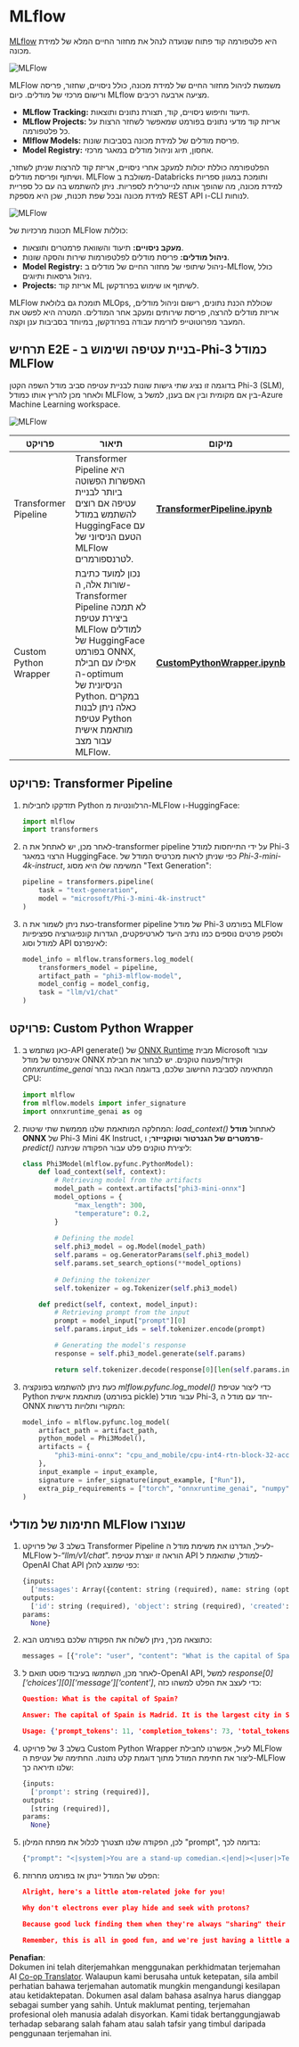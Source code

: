 <!--
CO_OP_TRANSLATOR_METADATA:
{
  "original_hash": "f61c383bbf0c3dac97e43f833c258731",
  "translation_date": "2025-05-09T18:39:23+00:00",
  "source_file": "md/02.Application/01.TextAndChat/Phi3/E2E_Phi-3-MLflow.md",
  "language_code": "ms"
}
-->
# MLflow

[MLflow](https://mlflow.org/) היא פלטפורמה קוד פתוח שנועדה לנהל את מחזור החיים המלא של למידת מכונה.

![MLFlow](../../../../../../translated_images/MlFlowmlops.e5d74ef39e988d267f5da3174105d728e556b25cee7d686689174acb1f07a11a.ms.png)

MLFlow משמשת לניהול מחזור החיים של למידת מכונה, כולל ניסויים, שחזור, פריסה ורישום מרכזי של מודלים. כיום MLflow מציעה ארבעה רכיבים.

- **MLflow Tracking:** תיעוד וחיפוש ניסויים, קוד, תצורת נתונים ותוצאות.
- **MLflow Projects:** אריזת קוד מדעי נתונים בפורמט שמאפשר לשחזר הרצות על כל פלטפורמה.
- **Mlflow Models:** פריסת מודלים של למידת מכונה בסביבות שונות.
- **Model Registry:** אחסון, תיוג וניהול מודלים במאגר מרכזי.

הפלטפורמה כוללת יכולות למעקב אחרי ניסויים, אריזת קוד להרצות שניתן לשחזר, ושיתוף ופריסת מודלים. MLFlow משולבת ב-Databricks ותומכת במגוון ספריות למידת מכונה, מה שהופך אותה לנייטרלית לספריות. ניתן להשתמש בה עם כל ספריית למידת מכונה ובכל שפת תכנות, שכן היא מספקת REST API ו-CLI לנוחות.

![MLFlow](../../../../../../translated_images/MLflow2.74e3f1a430b83b5379854d81f4d2d125b6e5a0f35f46b57625761d1f0597bc53.ms.png)

תכונות מרכזיות של MLFlow כוללות:

- **מעקב ניסויים:** תיעוד והשוואת פרמטרים ותוצאות.
- **ניהול מודלים:** פריסת מודלים לפלטפורמות שירות והסקה שונות.
- **Model Registry:** ניהול שיתופי של מחזור החיים של מודלים ב-MLflow, כולל ניהול גרסאות ותיוגים.
- **Projects:** אריזת קוד ML לשיתוף או שימוש בפרודקשן.

MLFlow תומכת גם בלולאת MLOps, שכוללת הכנת נתונים, רישום וניהול מודלים, אריזת מודלים להרצה, פריסת שירותים ומעקב אחר המודלים. המטרה היא לפשט את המעבר מפרוטוטייפ לזרימת עבודה בפרודקשן, במיוחד בסביבות ענן וקצה.

## תרחיש E2E - בניית עטיפה ושימוש ב-Phi-3 כמודל MLFlow

בדוגמה זו נציג שתי גישות שונות לבניית עטיפה סביב מודל השפה הקטן Phi-3 (SLM), ולאחר מכן להריץ אותו כמודל MLFlow, בין אם מקומית ובין אם בענן, למשל ב-Azure Machine Learning workspace.

![MLFlow](../../../../../../translated_images/MlFlow1.03b29de8b4a8f3706a3e7b229c94a81ece6e3ba983c78592ed332f3ef6efcfe0.ms.png)

| פרויקט | תיאור | מיקום |
| ------------ | ----------- | -------- |
| Transformer Pipeline | Transformer Pipeline היא האפשרות הפשוטה ביותר לבניית עטיפה אם רוצים להשתמש במודל HuggingFace עם הטעם הניסיוני של MLFlow לטרנספורמרים. | [**TransformerPipeline.ipynb**](../../../../../../code/06.E2E/E2E_Phi-3-MLflow_TransformerPipeline.ipynb) |
| Custom Python Wrapper | נכון למועד כתיבת שורות אלה, ה-Transformer Pipeline לא תמכה ביצירת עטיפת MLFlow למודלים של HuggingFace בפורמט ONNX, אפילו עם חבילת ה-optimum הניסיונית של Python. במקרים כאלה ניתן לבנות עטיפת Python מותאמת אישית עבור מצב MLFlow. | [**CustomPythonWrapper.ipynb**](../../../../../../code/06.E2E/E2E_Phi-3-MLflow_CustomPythonWrapper.ipynb) |

## פרויקט: Transformer Pipeline

1. תזדקקו לחבילות Python הרלוונטיות מ-MLFlow ו-HuggingFace:

    ``` Python
    import mlflow
    import transformers
    ```

2. לאחר מכן, יש לאתחל את ה-transformer pipeline על ידי התייחסות למודל Phi-3 הרצוי במאגר HuggingFace. כפי שניתן לראות מכרטיס המודל של _Phi-3-mini-4k-instruct_, המשימה שלו היא מסוג "Text Generation":

    ``` Python
    pipeline = transformers.pipeline(
        task = "text-generation",
        model = "microsoft/Phi-3-mini-4k-instruct"
    )
    ```

3. כעת ניתן לשמור את ה-transformer pipeline של מודל Phi-3 בפורמט MLFlow ולספק פרטים נוספים כמו נתיב היעד לארטיפקטים, הגדרות קונפיגורציה ספציפיות למודל וסוג API לאינפרנס:

    ``` Python
    model_info = mlflow.transformers.log_model(
        transformers_model = pipeline,
        artifact_path = "phi3-mlflow-model",
        model_config = model_config,
        task = "llm/v1/chat"
    )
    ```

## פרויקט: Custom Python Wrapper

1. כאן נשתמש ב-API generate() של [ONNX Runtime](https://github.com/microsoft/onnxruntime-genai) מבית Microsoft עבור אינפרנס של מודל ONNX וקידוד/פענוח טוקנים. יש לבחור את חבילת _onnxruntime_genai_ המתאימה לסביבת החישוב שלכם, בדוגמה הבאה נבחר CPU:

    ``` Python
    import mlflow
    from mlflow.models import infer_signature
    import onnxruntime_genai as og
    ```

1. המחלקה המותאמת שלנו מממשת שתי שיטות: _load_context()_ לאתחול **מודל ONNX** של Phi-3 Mini 4K Instruct, **פרמטרים של הגנרטור** ו**טוקנייזר**; ו-_predict()_ ליצירת טוקנים פלט עבור הפקודה שניתנה:

    ``` Python
    class Phi3Model(mlflow.pyfunc.PythonModel):
        def load_context(self, context):
            # Retrieving model from the artifacts
            model_path = context.artifacts["phi3-mini-onnx"]
            model_options = {
                 "max_length": 300,
                 "temperature": 0.2,         
            }
        
            # Defining the model
            self.phi3_model = og.Model(model_path)
            self.params = og.GeneratorParams(self.phi3_model)
            self.params.set_search_options(**model_options)
            
            # Defining the tokenizer
            self.tokenizer = og.Tokenizer(self.phi3_model)
    
        def predict(self, context, model_input):
            # Retrieving prompt from the input
            prompt = model_input["prompt"][0]
            self.params.input_ids = self.tokenizer.encode(prompt)
    
            # Generating the model's response
            response = self.phi3_model.generate(self.params)
    
            return self.tokenizer.decode(response[0][len(self.params.input_ids):])
    ```

1. כעת ניתן להשתמש בפונקציה _mlflow.pyfunc.log_model()_ כדי ליצור עטיפת Python מותאמת אישית (בפורמט pickle) עבור מודל Phi-3, יחד עם מודל ה-ONNX המקורי ותלויות נדרשות:

    ``` Python
    model_info = mlflow.pyfunc.log_model(
        artifact_path = artifact_path,
        python_model = Phi3Model(),
        artifacts = {
            "phi3-mini-onnx": "cpu_and_mobile/cpu-int4-rtn-block-32-acc-level-4",
        },
        input_example = input_example,
        signature = infer_signature(input_example, ["Run"]),
        extra_pip_requirements = ["torch", "onnxruntime_genai", "numpy"],
    )
    ```

## חתימות של מודלי MLFlow שנוצרו

1. בשלב 3 של פרויקט Transformer Pipeline לעיל, הגדרנו את משימת מודל ה-MLFlow ל-“_llm/v1/chat_”. הוראה זו יוצרת עטיפת API למודל, שתואמת ל-OpenAI Chat API כפי שמוצג להלן:

    ``` Python
    {inputs: 
      ['messages': Array({content: string (required), name: string (optional), role: string (required)}) (required), 'temperature': double (optional), 'max_tokens': long (optional), 'stop': Array(string) (optional), 'n': long (optional), 'stream': boolean (optional)],
    outputs: 
      ['id': string (required), 'object': string (required), 'created': long (required), 'model': string (required), 'choices': Array({finish_reason: string (required), index: long (required), message: {content: string (required), name: string (optional), role: string (required)} (required)}) (required), 'usage': {completion_tokens: long (required), prompt_tokens: long (required), total_tokens: long (required)} (required)],
    params: 
      None}
    ```

1. כתוצאה מכך, ניתן לשלוח את הפקודה שלכם בפורמט הבא:

    ``` Python
    messages = [{"role": "user", "content": "What is the capital of Spain?"}]
    ```

1. לאחר מכן, השתמשו בעיבוד פוסט תואם ל-OpenAI API, למשל _response[0][‘choices’][0][‘message’][‘content’]_, כדי לעצב את הפלט למשהו כזה:

    ``` JSON
    Question: What is the capital of Spain?
    
    Answer: The capital of Spain is Madrid. It is the largest city in Spain and serves as the political, economic, and cultural center of the country. Madrid is located in the center of the Iberian Peninsula and is known for its rich history, art, and architecture, including the Royal Palace, the Prado Museum, and the Plaza Mayor.
    
    Usage: {'prompt_tokens': 11, 'completion_tokens': 73, 'total_tokens': 84}
    ```

1. בשלב 3 של פרויקט Custom Python Wrapper לעיל, אפשרנו לחבילת MLFlow ליצור את חתימת המודל מתוך דוגמת קלט נתונה. החתימה של עטיפת ה-MLFlow שלנו תיראה כך:

    ``` Python
    {inputs: 
      ['prompt': string (required)],
    outputs: 
      [string (required)],
    params: 
      None}
    ```

1. לכן, הפקודה שלנו תצטרך לכלול את מפתח המילון "prompt", בדומה לכך:

    ``` Python
    {"prompt": "<|system|>You are a stand-up comedian.<|end|><|user|>Tell me a joke about atom<|end|><|assistant|>",}
    ```

1. הפלט של המודל יינתן אז בפורמט מחרוזת:

    ``` JSON
    Alright, here's a little atom-related joke for you!
    
    Why don't electrons ever play hide and seek with protons?
    
    Because good luck finding them when they're always "sharing" their electrons!
    
    Remember, this is all in good fun, and we're just having a little atomic-level humor!
    ```

**Penafian**:  
Dokumen ini telah diterjemahkan menggunakan perkhidmatan terjemahan AI [Co-op Translator](https://github.com/Azure/co-op-translator). Walaupun kami berusaha untuk ketepatan, sila ambil perhatian bahawa terjemahan automatik mungkin mengandungi kesilapan atau ketidaktepatan. Dokumen asal dalam bahasa asalnya harus dianggap sebagai sumber yang sahih. Untuk maklumat penting, terjemahan profesional oleh manusia adalah disyorkan. Kami tidak bertanggungjawab terhadap sebarang salah faham atau salah tafsir yang timbul daripada penggunaan terjemahan ini.